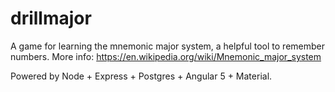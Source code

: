 # drillmajor
A game for learning the mnemonic major system, a helpful tool to remember numbers. More info: https://en.wikipedia.org/wiki/Mnemonic_major_system

Powered by Node + Express + Postgres + Angular 5 + Material.
